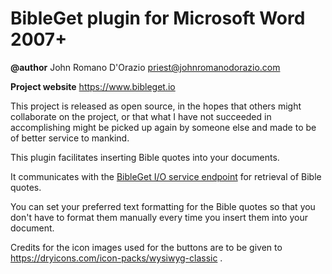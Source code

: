 # BibleGet plugin for Microsoft Word 2007+
**@author** John Romano D'Orazio priest@johnromanodorazio.com

**Project website** https://www.bibleget.io


This project is released as open source, in the hopes that others might collaborate on the project, or that what I have not succeeded in accomplishing might be picked up again by someone else and made to be of better service to mankind.

This plugin facilitates inserting Bible quotes into your documents.

It communicates with the [BibleGet I/O service endpoint](https://query.bibleget.io) for retrieval of Bible quotes.

You can set your preferred text formatting for the Bible quotes so that you don't have to format them manually every time you insert them into your document.

Credits for the icon images used for the buttons are to be given to https://dryicons.com/icon-packs/wysiwyg-classic .
